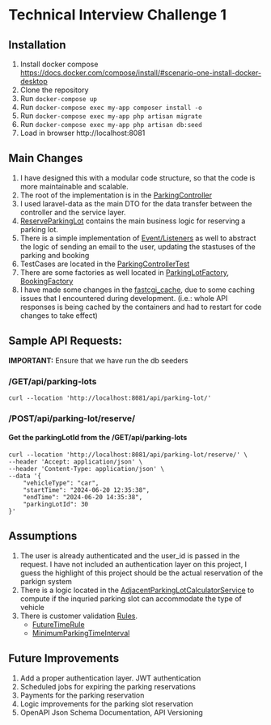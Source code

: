 # Technical Interview Challenge 1

## Installation

1. Install docker compose https://docs.docker.com/compose/install/#scenario-one-install-docker-desktop
2. Clone the repository
2. Run `docker-compose up`
4. Run `docker-compose exec my-app composer install -o`
3. Run `docker-compose exec my-app php artisan migrate`
5. Run `docker-compose exec my-app php artisan db:seed`
6. Load in browser http://localhost:8081

## Main Changes

1. I have designed this with a modular code structure, so that the code is more maintainable and scalable.
2. The root of the implementation is in the [ParkingController](https://github.com/inonbaguio/roofr-parking-design/blob/master/src/myapp/modules/Parking/src/Http/Controllers/ParkingController.php)
3. I used laravel-data as the main DTO for the data transfer between the controller and the service layer.
4. [ReserveParkingLot](https://github.com/inonbaguio/roofr-parking-design/blob/master/src/myapp/modules/Parking/src/Actions/ReserveParkingLot.php) contains the main business logic for reserving a parking lot.
5. There is a simple implementation of [Event/Listeners](https://github.com/inonbaguio/roofr-parking-design/blob/master/src/myapp/modules/Booking/src/BookingEventServiceProvider.php) as well to abstract the logic of sending an email to the user, updating the stastuses of the parking and booking
6. TestCases are located in the [ParkingControllerTest](https://github.com/inonbaguio/roofr-parking-design/blob/master/src/myapp/modules/Parking/tests/Api/ParkingControllerTest.php)
7. There are some factories as well located in [ParkingLotFactory](https://github.com/inonbaguio/roofr-parking-design/blob/master/src/myapp/modules/Parking/database/factories/ParkingLotFactory.php), [BookingFactory](https://github.com/inonbaguio/roofr-parking-design/blob/master/src/myapp/modules/Booking/database/factories/BookingFactory.php)
8. I have made some changes in the [fastcgi_cache](https://github.com/inonbaguio/roofr-parking-design/blob/master/nginx/conf.d/app.conf#L40), due to some caching issues that I encountered during development. (i.e.: whole API responses is being cached by the containers and had to restart for code changes to take effect)

## Sample API Requests:

**IMPORTANT:** Ensure that we have run the db seeders

### /GET/api/parking-lots

```
curl --location 'http://localhost:8081/api/parking-lot/'
```

### /POST/api/parking-lot/reserve/
#### Get the parkingLotId from the /GET/api/parking-lots

```
curl --location 'http://localhost:8081/api/parking-lot/reserve/' \
--header 'Accept: application/json' \
--header 'Content-Type: application/json' \
--data '{
    "vehicleType": "car",
    "startTime": "2024-06-20 12:35:38",
    "endTime": "2024-06-20 14:35:38",
    "parkingLotId": 30
}'
```

## Assumptions
1. The user is already authenticated and the user_id is passed in the request. I have not included an authentication layer on this project, I guess the highlight of this project should be the actual reservation of the parkign system
2. There is a logic located in the [AdjacentParkingLotCalculatorService](https://github.com/inonbaguio/roofr-parking-design/blob/master/src/myapp/modules/Parking/src/Service/AdjacentParkingSlotCalculatorService.php) to compute if the inquried parking slot can accommodate the type of vehicle
3. There is customer validation [Rules](https://github.com/inonbaguio/roofr-parking-design/tree/master/src/myapp/modules/Parking/src/Http/Rules).
   - [FutureTimeRule](https://github.com/inonbaguio/roofr-parking-design/blob/master/src/myapp/modules/Parking/src/Http/Rules/FutureTimeRule.php)
   - [MinimumParkingTimeInterval](https://github.com/inonbaguio/roofr-parking-design/blob/master/src/myapp/modules/Parking/src/Http/Rules/MinimumParkingTimeInterval.php)

## Future Improvements
1. Add a proper authentication layer. JWT authentication
2. Scheduled jobs for expiring the parking reservations
3. Payments for the parking reservation
4. Logic improvements for the parking slot reservation
5. OpenAPI Json Schema Documentation, API Versioning
